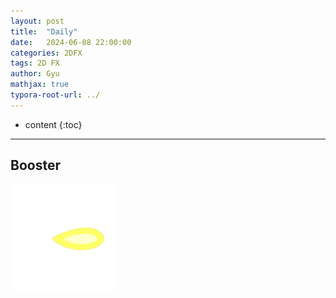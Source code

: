 ```yaml
---
layout: post
title:  "Daily"
date:   2024-06-08 22:00:00
categories: 2DFX
tags: 2D FX
author: Gyu
mathjax: true
typora-root-url: ../
---
```


* content
{:toc}

---
## Booster

<img src="/assets/images/2024-06-08-240608-2DFX/Zero.gif" alt="Zero" style="zoom:33%;" />





